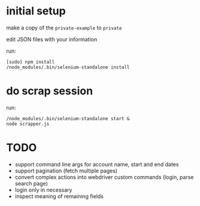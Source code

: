 
# initial setup

make a copy of the `private-example` to `private`

edit JSON files with your information

run:

    [sudo] npm install
    /node_modules/.bin/selenium-standalone install



# do scrap session

run:

    /node_modules/.bin/selenium-standalone start &
    node scrapper.js



# TODO

* support command line args for account name, start and end dates
* support pagination (fetch multiple pages)
* convert complex actions into webdriver custom commands (login, parse search page)
* login only in necessary
* inspect meaning of remaining fields
